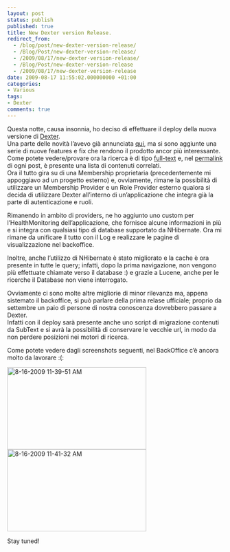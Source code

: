 ```yaml
---
layout: post
status: publish
published: true
title: New Dexter version Release.
redirect_from: 
  - /blog/post/new-dexter-version-release/
  - /Blog/Post/new-dexter-version-release/
  - /2009/08/17/new-dexter-version-release/
  - /Blog/Post/new-dexter-version-release
  - /2009/08/17/new-dexter-version-release
date: 2009-08-17 11:55:02.000000000 +01:00
categories:
- Various
tags:
- Dexter
comments: true
---
```

<p>
	Questa notte, causa insonnia, ho deciso di effettuare il deploy della nuova versione di <a href="http://imperugo.tostring.it/About/Dexter">Dexter</a>. <br />
	Una parte delle novit&agrave; l&rsquo;avevo gi&agrave; annunciata <a href="http://imperugo.tostring.it/Blog/Post/LuceneNet-in-Dexter">qui</a>, ma si sono aggiunte una serie di nuove features e fix che rendono il prodotto ancor pi&ugrave; interessante. <br />
	Come potete vedere/provare ora la ricerca &egrave; di tipo <a href="http://en.wikipedia.org/wiki/Full-text" target="_blank">full-text</a> e, nel <a href="http://en.wikipedia.org/wiki/Permalink" target="_blank">permalink</a> di ogni post, &egrave; presente una lista di contenuti correlati. <br />
	Ora il tutto gira su di una Membership proprietaria (precedentemente mi appoggiavo ad un progetto esterno) e, ovviamente, rimane la possibilit&agrave; di utilizzare un Membership Provider e un Role Provider esterno qualora si decida di utilizzare Dexter all&rsquo;interno di un&rsquo;applicazione che integra gi&agrave; la parte di autenticazione e ruoli.</p>
<p>
	Rimanendo in ambito di providers, ne ho aggiunto uno custom per l&rsquo;HealthMonitoring dell&rsquo;applicazione, che fornisce alcune informazioni in pi&ugrave; e si integra con qualsiasi tipo di database supportato da NHibernate. Ora mi rimane da unificare il tutto con il Log e realizzare le pagine di visualizzazione nel backoffice.</p>
<p>
	Inoltre, anche l&rsquo;utilizzo di NHibernate &egrave; stato migliorato e la cache &egrave; ora presente in tutte le query; infatti, dopo la prima navigazione, non vengono pi&ugrave; effettuate chiamate verso il database :) e grazie a Lucene, anche per le ricerche il Database non viene interrogato.</p>
<p>
	Ovviamente ci sono molte altre migliorie di minor rilevanza ma, appena sistemato il backoffice, si pu&ograve; parlare della prima relase ufficiale; proprio da settembre un paio di persone di nostra conoscenza dovrebbero passare a Dexter. <br />
	Infatti con il deploy sar&agrave; presente anche uno script di migrazione contenuti da SubText e si avr&agrave; la possibilit&agrave; di conservare le vecchie url, in modo da non perdere posizioni nei motori di ricerca.</p>
<p>
	Come potete vedere dagli screenshots seguenti, nel BackOffice c&rsquo;&egrave; ancora molto da lavorare :(:</p>
<p>
	<a href="http://imperugo.tostring.it/Content/Uploaded/image/8-16-2009%2011-39-51%20AM_2.png" rel="shadowbox[New-Dexter-version-Release];options={counterType:'skip',continuous:true,animSequence:'sync'}"><img alt="8-16-2009 11-39-51 AM" border="0" height="191" singlelineignorecase="" src="http://imperugo.tostring.it/Content/Uploaded/image/8-16-2009%2011-39-51%20AM_thumb.png" style="border-width: 0px; display: inline;" title="8-16-2009 11-39-51 AM" width="324" /></a> <a href="http://imperugo.tostring.it/Content/Uploaded/image/8-16-2009%2011-41-32%20AM_2.png" rel="shadowbox[New-Dexter-version-Release];options={counterType:'skip',continuous:true,animSequence:'sync'}"><img alt="8-16-2009 11-41-32 AM" border="0" height="191" singlelineignorecase="" src="http://imperugo.tostring.it/Content/Uploaded/image/8-16-2009%2011-41-32%20AM_thumb.png" style="border-width: 0px; display: inline;" title="8-16-2009 11-41-32 AM" width="324" /></a></p>
<p>
	Stay tuned!</p>
